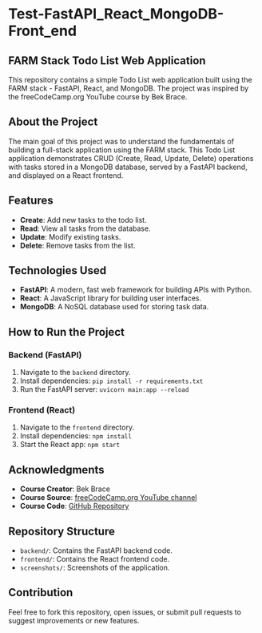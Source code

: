 # Test-FastAPI_React_MongoDB-Front_end

## FARM Stack Todo List Web Application

This repository contains a simple Todo List web application built using the FARM stack - FastAPI, React, and MongoDB. The project was inspired by the freeCodeCamp.org YouTube course by Bek Brace.

## About the Project

The main goal of this project was to understand the fundamentals of building a full-stack application using the FARM stack. This Todo List application demonstrates CRUD (Create, Read, Update, Delete) operations with tasks stored in a MongoDB database, served by a FastAPI backend, and displayed on a React frontend.

## Features

- **Create**: Add new tasks to the todo list.
- **Read**: View all tasks from the database.
- **Update**: Modify existing tasks.
- **Delete**: Remove tasks from the list.

## Technologies Used

- **FastAPI**: A modern, fast web framework for building APIs with Python.
- **React**: A JavaScript library for building user interfaces.
- **MongoDB**: A NoSQL database used for storing task data.

## How to Run the Project

### Backend (FastAPI)

1. Navigate to the `backend` directory.
2. Install dependencies: `pip install -r requirements.txt`
3. Run the FastAPI server: `uvicorn main:app --reload`

### Frontend (React)

1. Navigate to the `frontend` directory.
2. Install dependencies: `npm install`
3. Start the React app: `npm start`

## Acknowledgments

- **Course Creator**: Bek Brace
- **Course Source**: [freeCodeCamp.org YouTube channel](#)
- **Course Code**: [GitHub Repository](#)

## Repository Structure

- `backend/`: Contains the FastAPI backend code.
- `frontend/`: Contains the React frontend code.
- `screenshots/`: Screenshots of the application.

## Contribution

Feel free to fork this repository, open issues, or submit pull requests to suggest improvements or new features.
